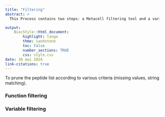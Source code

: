 ```yaml
---
title: "Filtering"
abstract: >
  This Process contains two steps: a Metacell filtering tool and a variable filtering tool

output:
    BiocStyle::html_document:
        highlight: tango
        thme: sandstone
        toc: false
        number_sections: TRUE
        css: style.css
date: 30 mai 2024
link-citations: true
---
```



To prune the peptide list according to various criteria (missing values, string matching).

### Function filtering




### Variable filtering



